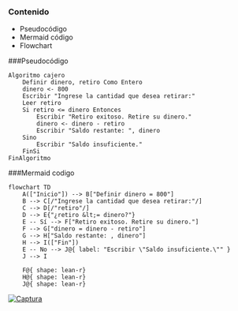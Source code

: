 ### Contenido

- Pseudocódigo
- Mermaid código
- Flowchart

###Pseudocódigo

```
Algoritmo cajero
    Definir dinero, retiro Como Entero
    dinero <- 800
    Escribir "Ingrese la cantidad que desea retirar:"
    Leer retiro
    Si retiro <= dinero Entonces
        Escribir "Retiro exitoso. Retire su dinero."
        dinero <- dinero - retiro
        Escribir "Saldo restante: ", dinero
    Sino
        Escribir "Saldo insuficiente."
    FinSi
FinAlgoritmo
```

###Mermaid codigo
```
flowchart TD
    A(["Inicio"]) --> B["Definir dinero = 800"]
    B --> C[/"Ingrese la cantidad que desea retirar:"/]
    C --> D[/"retiro"/]
    D --> E{"¿retiro &lt;= dinero?"}
    E -- Sí --> F["Retiro exitoso. Retire su dinero."]
    F --> G["dinero = dinero - retiro"]
    G --> H["Saldo restante: , dinero"]
    H --> I(["Fin"])
    E -- No --> J@{ label: "Escribir \"Saldo insuficiente.\"" }
    J --> I

    F@{ shape: lean-r}
    H@{ shape: lean-r}
    J@{ shape: lean-r}

```

[![Captura](https://drive.google.com/uc?export=view&id=1ComCi2J9kg9Z9xs0I_u_vH19GNtI-6P- "Captura")](https://drive.google.com/uc?export=view&id=1ComCi2J9kg9Z9xs0I_u_vH19GNtI-6P- "Captura")



